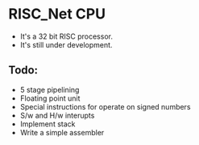 # RISC_Net CPU

- It's a 32 bit RISC processor.
- It's still under development.

## Todo:

- 5 stage pipelining
- Floating point unit
- Special instructions for operate on signed numbers
- S/w and H/w interupts
- Implement stack
- Write a simple assembler